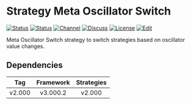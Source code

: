 # Strategy Meta Oscillator Switch

[![Status][gha-image-check-master]][gha-link-check-master]
[![Status][gha-image-compile-master]][gha-link-compile-master]
[![Channel][tg-channel-image]][tg-channel-link]
[![Discuss][gh-discuss-badge]][gh-discuss-link]
[![License][license-image]][license-link]
[![Edit][gh-edit-badge]][gh-edit-link]

Meta Oscillator Switch strategy to switch strategies
based on oscillator value changes.

## Dependencies

| Tag      | Framework | Strategies |
|:--------:|:---------:|:----------:|
| v2.000   | v3.000.2  | v2.000     |

<!-- Named links -->

[gh-discuss-badge]: https://img.shields.io/badge/Discussions-Q&A-blue.svg?logo=github
[gh-discuss-link]: https://github.com/EA31337/EA31337-Strategies/discussions

[gh-edit-badge]: https://img.shields.io/badge/GitHub-edit-purple.svg?logo=github
[gh-edit-link]: https://github.dev/EA31337/Strategy-Meta_Oscillator_Switch

[gha-link-check-master]: https://github.com/EA31337/Strategy-Meta_Oscillator_Switch/actions?query=workflow:Check+branch%3Amaster
[gha-image-check-master]: https://github.com/EA31337/Strategy-Meta_Oscillator_Switch/workflows/Check/badge.svg?branch=master
[gha-link-compile-master]: https://github.com/EA31337/Strategy-Meta_Oscillator_Switch/actions?query=workflow:Compile+branch%3Amaster
[gha-image-compile-master]: https://github.com/EA31337/Strategy-Meta_Oscillator_Switch/workflows/Compile/badge.svg?branch=master

[tg-channel-image]: https://img.shields.io/badge/Telegram-join-0088CC.svg?logo=telegram
[tg-channel-link]: https://t.me/EA31337

[license-image]: https://img.shields.io/github/license/EA31337/EA31337-Strategies.svg
[license-link]: https://tldrlegal.com/license/gnu-general-public-license-v3-(gpl-3)
